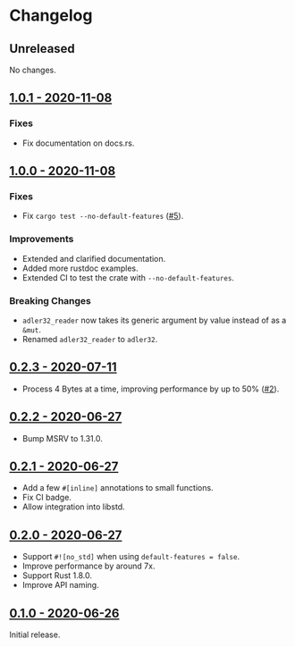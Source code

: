 # Changelog

## Unreleased

No changes.

## [1.0.1 - 2020-11-08](https://github.com/jonas-schievink/adler/releases/tag/v1.0.1)

### Fixes

- Fix documentation on docs.rs.

## [1.0.0 - 2020-11-08](https://github.com/jonas-schievink/adler/releases/tag/v1.0.0)

### Fixes

- Fix `cargo test --no-default-features` ([#5]).

### Improvements

- Extended and clarified documentation.
- Added more rustdoc examples.
- Extended CI to test the crate with `--no-default-features`.

### Breaking Changes

- `adler32_reader` now takes its generic argument by value instead of as a `&mut`.
- Renamed `adler32_reader` to `adler32`.

## [0.2.3 - 2020-07-11](https://github.com/jonas-schievink/adler/releases/tag/v0.2.3)

- Process 4 Bytes at a time, improving performance by up to 50% ([#2]).

## [0.2.2 - 2020-06-27](https://github.com/jonas-schievink/adler/releases/tag/v0.2.2)

- Bump MSRV to 1.31.0.

## [0.2.1 - 2020-06-27](https://github.com/jonas-schievink/adler/releases/tag/v0.2.1)

- Add a few `#[inline]` annotations to small functions.
- Fix CI badge.
- Allow integration into libstd.

## [0.2.0 - 2020-06-27](https://github.com/jonas-schievink/adler/releases/tag/v0.2.0)

- Support `#![no_std]` when using `default-features = false`.
- Improve performance by around 7x.
- Support Rust 1.8.0.
- Improve API naming.

## [0.1.0 - 2020-06-26](https://github.com/jonas-schievink/adler/releases/tag/v0.1.0)

Initial release.


[#2]: https://github.com/jonas-schievink/adler/pull/2
[#5]: https://github.com/jonas-schievink/adler/pull/5
